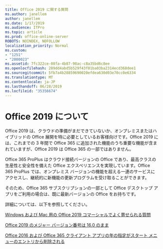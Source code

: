 ```yaml
---
title: Office 2019 に関する質問
ms.author: janellem
author: janellem
ms.date: 1/17/2019
ms.audience: ITPro
ms.topic: article
ms.prod: office-online-server
ROBOTS: NOINDEX, NOFOLLOW
localization_priority: Normal
ms.custom:
- "1251"
- "2000023"
ms.assetid: 7fc322ce-08fa-4b87-98ac-c8a35bd6c8ee
ms.openlocfilehash: 289dd4abd5b529f43f01ba03ba2314ecd368dee1
ms.sourcegitcommit: 5fb7a4b28859690020efdea630d03e70cc0e6334
ms.translationtype: MT
ms.contentlocale: ja-JP
ms.lasthandoff: 06/28/2019
ms.locfileid: "35356674"
---
```

# <a name="about-office-2019"></a>Office 2019 について

Office 2019 は、クラウドの準備がまだできていないか、オンプレミスまたはハイブリッドの Office 展開を特に必要としているお客様向けです。Office 2019 には、これまでの 3 年間で Office 365 に追加された機能のうち重要な機能が含まれていますが、Office 2019 は Office 365 の一部ではありません。
  
Office 365 ProPlus はクラウド接続バージョンの Office であり、最高クラスの生産性と安全性を備えた Office エクスペリエンスを実現しています。Office 365 ProPlus では、オンプレミス バージョンの機能を超える一連のサービスにアクセスし、継続的に新機能の更新プログラムを受け取ることができます。
  
そのため、Office 365 サブスクリプションの一部として Office デスクトップ アプリをご利用の場合は、既に最新バージョンの Office をお持ちです。
  
詳細については、以下を参照してください。
  
[Windows および Mac 用の Office 2019 コマーシャルでよく寄せられる質問](https://support.microsoft.com/help/4133312)
  
[Office 2019 のメジャー バージョン番号は 16.0 のまま](https://docs.microsoft.com/deployoffice/office2019/overview)
  
[Office 2016 および Office 365 クライアント アプリの年の指定がスタート メニューのエントリから削除される](https://support.office.com/article/8fe5e052-76d2-49de-af30-2e84ed3da907?wt.mc_id=Alchemy_ClientDIA)
  
